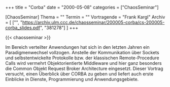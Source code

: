 +++
title = "Corba"
date = "2000-05-08"
categories = ["ChaosSeminar"]

[ChaosSeminar]
Thema = ""
Termin = ""
Vortragende = "Frank Kargl"
Archiv = [
	["", "https://archiv.ulm.ccc.de/chaosseminar/200005-corba/cs-200005-corba_slides.pdf", "381278"]
	]
+++

{{< chaosseminar >}}

Im Bereich verteilter Anwendungen hat sich in den letzten Jahren ein Paradigmenwechsel vollzogen. Anstelle der Kommunikation über Sockets und selbstentwickelte Protokolle bzw. der klassischen Remote-Procedure Calls wird vermehrt Objektorientierte Middleware und hier ganz besonders die Common Objekt Request Broker Architecture eingesetzt. Dieser Vortrag versucht, einen Überblick über CORBA zu geben und liefert auch erste Einblicke in Dienste, Programmierung und Anwendungsgebiete.
